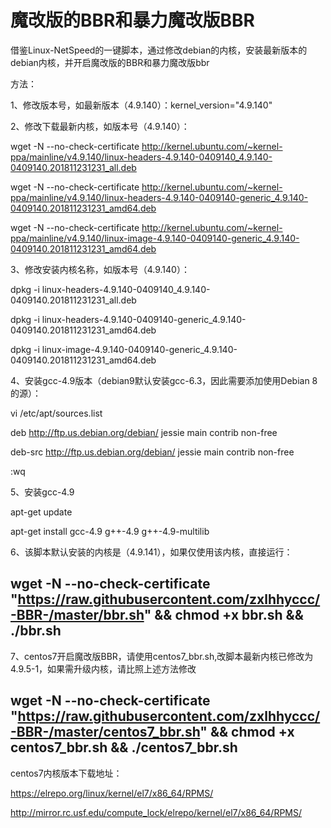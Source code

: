 # 魔改版的BBR和暴力魔改版BBR

借鉴Linux-NetSpeed的一键脚本，通过修改debian的内核，安装最新版本的debian内核，并开启魔改版的BBR和暴力魔改版bbr

方法：

1、修改版本号，如最新版本（4.9.140）：kernel_version="4.9.140"

2、修改下载最新内核，如版本号（4.9.140）：

wget -N --no-check-certificate http://kernel.ubuntu.com/~kernel-ppa/mainline/v4.9.140/linux-headers-4.9.140-0409140_4.9.140-0409140.201811231231_all.deb

wget -N --no-check-certificate http://kernel.ubuntu.com/~kernel-ppa/mainline/v4.9.140/linux-headers-4.9.140-0409140-generic_4.9.140-0409140.201811231231_amd64.deb

wget -N --no-check-certificate http://kernel.ubuntu.com/~kernel-ppa/mainline/v4.9.140/linux-image-4.9.140-0409140-generic_4.9.140-0409140.201811231231_amd64.deb

3、修改安装内核名称，如版本号（4.9.140）：

dpkg -i linux-headers-4.9.140-0409140_4.9.140-0409140.201811231231_all.deb

dpkg -i linux-headers-4.9.140-0409140-generic_4.9.140-0409140.201811231231_amd64.deb

dpkg -i linux-image-4.9.140-0409140-generic_4.9.140-0409140.201811231231_amd64.deb

4、安装gcc-4.9版本（debian9默认安装gcc-6.3，因此需要添加使用Debian 8的源）：

vi /etc/apt/sources.list

deb http://ftp.us.debian.org/debian/ jessie main contrib non-free

deb-src http://ftp.us.debian.org/debian/ jessie main contrib non-free

:wq

5、安装gcc-4.9

apt-get update

apt-get install gcc-4.9 g++-4.9 g++-4.9-multilib

6、该脚本默认安装的内核是（4.9.141），如果仅使用该内核，直接运行：

wget -N --no-check-certificate "https://raw.githubusercontent.com/zxlhhyccc/-BBR-/master/bbr.sh"  && chmod +x bbr.sh && ./bbr.sh 
------
7、centos7开启魔改版BBR，请使用centos7_bbr.sh,改脚本最新内核已修改为4.9.5-1，如果需升级内核，请比照上述方法修改

wget -N --no-check-certificate "https://raw.githubusercontent.com/zxlhhyccc/-BBR-/master/centos7_bbr.sh"  && chmod +x centos7_bbr.sh && ./centos7_bbr.sh
-----
centos7内核版本下载地址：

https://elrepo.org/linux/kernel/el7/x86_64/RPMS/

http://mirror.rc.usf.edu/compute_lock/elrepo/kernel/el7/x86_64/RPMS/

